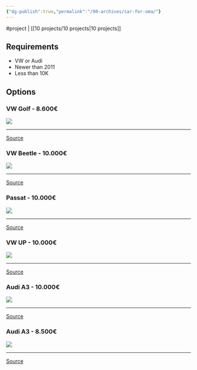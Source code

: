 ```yaml
---
{"dg-publish":true,"permalink":"/90-archives/car-for-oma/"}
---
```


#project | [[10 projects/10 projects|10 projects]]


## Requirements
- VW or Audi
- Newer than 2011
- Less than 10K

## Options

### VW Golf - 8.600€
![](https://i.imgur.com/1pcfEX6.png)

---
[Source](https://suchen.mobile.de/fahrzeuge/details.html?id=349622285&cn=DE&damageUnrepaired=NO_DAMAGE_UNREPAIRED&gn=20537%2C+Hamburg&grossPrice=true&isSearchRequest=true&ll=53.550862%2C10.048934&makeModelVariant1.makeId=25200&maxPrice=10000&minFirstRegistrationDate=2011-01-01&pageNumber=1&rd=100&scopeId=C&sortOption.sortBy=relevance&searchId=7aaa85e3-82e9-d677-47b6-b38ea2a696c5&ref=srp)

### VW Beetle - 10.000€

![](https://i.imgur.com/d8ahJwX.png)

---
[Source](https://suchen.mobile.de/fahrzeuge/details.html?id=347212459&cn=DE&damageUnrepaired=NO_DAMAGE_UNREPAIRED&gn=20537%2C+Hamburg&grossPrice=true&isSearchRequest=true&ll=53.550862%2C10.048934&makeModelVariant1.makeId=25200&maxPrice=10000&minFirstRegistrationDate=2011-01-01&pageNumber=1&rd=100&scopeId=C&sortOption.sortBy=relevance&action=topInCategory&searchId=7aaa85e3-82e9-d677-47b6-b38ea2a696c5&ref=srp)

### Passat - 10.000€

![](https://i.imgur.com/mJ0qgWg.png)

---
[Source](https://suchen.mobile.de/fahrzeuge/details.html?id=351609552&cn=DE&damageUnrepaired=NO_DAMAGE_UNREPAIRED&gn=20537%2C+Hamburg&grossPrice=true&isSearchRequest=true&ll=53.550862%2C10.048934&makeModelVariant1.makeId=25200&makeModelVariant1.modelDescription=passat&maxMileage=150000&maxPrice=10000&minFirstRegistrationDate=2011-01-01&pageNumber=1&rd=100&scopeId=C&sortOption.sortBy=specifics.firstRegistration&sortOption.sortOrder=DESCENDING&fnai=prev&searchId=79c51a40-a251-9f81-a777-344475dd4af9&ref=srp)

### VW UP - 10.000€

![](https://i.imgur.com/HTOLRPR.png)

---
[Source](https://suchen.mobile.de/fahrzeuge/details.html?id=341087675&cn=DE&damageUnrepaired=NO_DAMAGE_UNREPAIRED&gn=20537%2C+Hamburg&grossPrice=true&isSearchRequest=true&ll=53.550862%2C10.048934&makeModelVariant1.makeId=25200&maxPrice=10000&minFirstRegistrationDate=2011-01-01&pageNumber=1&rd=100&scopeId=C&sortOption.sortBy=specifics.mileage&sortOption.sortOrder=ASCENDING&fnai=prev&searchId=ac6203bf-fcaf-671e-9c88-c0601f7fd02b&ref=srp)

### Audi A3 - 10.000€

![](https://i.imgur.com/wTCs00G.png)

---
[Source](https://suchen.mobile.de/fahrzeuge/details.html?id=353282037&cn=DE&damageUnrepaired=NO_DAMAGE_UNREPAIRED&gn=20537%2C+Hamburg&grossPrice=true&isSearchRequest=true&ll=53.550862%2C10.048934&makeModelVariant1.makeId=1900&makeModelVariant1.modelDescription=A3&maxMileage=150000&maxPrice=10000&minFirstRegistrationDate=2011-01-01&pageNumber=1&rd=100&scopeId=C&sortOption.sortBy=specifics.firstRegistration&sortOption.sortOrder=DESCENDING&fnai=prev&searchId=26ed0cff-88b8-4796-eb55-78da9f25fe1a&ref=srp)

### Audi A3 - 8.500€

![](https://i.imgur.com/aSgx3lm.png)

---
[Source](https://suchen.mobile.de/fahrzeuge/details.html?id=349915552&cn=DE&damageUnrepaired=NO_DAMAGE_UNREPAIRED&gn=20537%2C+Hamburg&grossPrice=true&isSearchRequest=true&ll=53.550862%2C10.048934&makeModelVariant1.makeId=1900&makeModelVariant1.modelDescription=A3&maxMileage=150000&maxPrice=10000&minFirstRegistrationDate=2011-01-01&pageNumber=1&rd=100&scopeId=C&sortOption.sortBy=specifics.firstRegistration&sortOption.sortOrder=DESCENDING&searchId=26ed0cff-88b8-4796-eb55-78da9f25fe1a&ref=srp)
